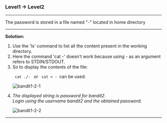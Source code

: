 ### Level1 -> Level2
<hr/>
The password is stored in a file named "-" located in home directory
<hr/>
<b>Solution:</b><br/>
<p>
<ol>
<li>Use the 'ls' command to list all the content present in the working directory.</li>

<li>Here the command 'cat -' doesn't work because using - as an argument refers to STDIN/STDOUT.</li>

<li>So to display the contents of the file:</li>

<code>  cat ./-  </code> or <code>  cat < - </code>can be used. <br/>

![bandit1-2-1](https://user-images.githubusercontent.com/88927842/178051285-8f6ad91d-1330-4329-9557-9a156f06b4c1.png)

<li><i>The displayed string is password for bandit2.<br/>
Login using the username bandit2 and the obtained password.</i></li>

![bandit1-2-2](https://user-images.githubusercontent.com/88927842/178051296-50208553-ba17-4428-9616-388d37f9465b.png)

</ol>
</p>
<hr/>